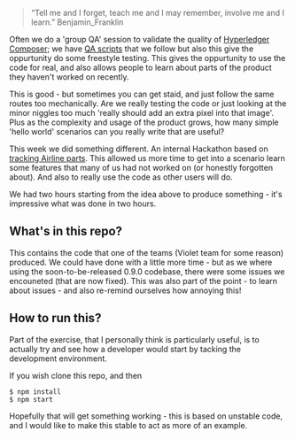 >“Tell me and I forget, teach me and I may remember, involve me and I learn.”
>Benjamin_Franklin

Often we do a 'group QA' session to validate the quality of [Hyperledger Composer](https://hyperledger.github.io/composer/); we have [QA scripts](https://github.com/hyperledger/composer/blob/master/contrib-notes/release-process/weekly-qa-validation.md) that we follow but also this give the oppurtunity do some freestyle testing. This gives the oppurtunity to use the code for real, and also allows people to learn about parts of the product they haven't worked on recently.

This is good - but sometimes you can get staid, and just follow the same routes too mechanically. Are we really testing the code or just looking at the minor niggles too much 'really should add an extra pixel into that image'. Plus as the complexity and usage of the product grows, how many simple 'hello world' scenarios can you really write that are useful? 

This week we did something different. An internal Hackathon based on [tracking Airline parts](https://github.com/hyperledger/composer/wiki/Hackathon-Exercise---Planes-and-Parts).  This allowed us more time to get into a scenario learn some features that many of us had not worked on (or honestly forgotten about). And also to really use the code as other users will do.

We had two hours starting from the idea above to produce something - it's impressive what was done in two hours. 

## What's in this repo?
This contains the code that one of the teams (Violet team for some reason) produced. We could have done with a little more time - but as we where using the soon-to-be-released 0.9.0 codebase, there were some issues we encouneted (that are now fixed).  This was also part of the point - to learn about issues - and also re-remind ourselves how annoying this!

## How to run this?
Part of the exercise, that I personally think is particularly useful, is to actually try and see how a developer would start by tacking the development environment. 

If you wish clone this repo, and then
```
$ npm install
$ npm start
```

Hopefully that will get something working - this is based on unstable code, and I would like to make this stable to act as more of an example. 

